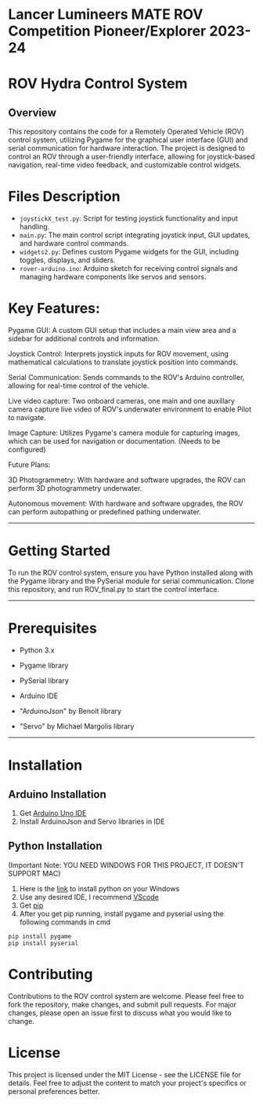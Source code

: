# Lancer Lumineers MATE ROV Competition Pioneer/Explorer 2023-24

# ROV Hydra Control System 

## Overview
This repository contains the code for a Remotely Operated Vehicle (ROV) control system, utilizing Pygame for the graphical user interface (GUI) and serial communication for hardware interaction. The project is designed to control an ROV through a user-friendly interface, allowing for joystick-based navigation, real-time video feedback, and customizable control widgets.

# Files Description
- `joystickX_test.py`: Script for testing joystick functionality and input handling.
- `main.py`: The main control script integrating joystick input, GUI updates, and hardware control commands.
- `widgets2.py`: Defines custom Pygame widgets for the GUI, including toggles, displays, and sliders.
- `rover-arduino.ino`: Arduino sketch for receiving control signals and managing hardware components like servos and sensors.

# Key Features:
Pygame GUI: A custom GUI setup that includes a main view area and a sidebar for additional controls and information.

Joystick Control: Interprets joystick inputs for ROV movement, using mathematical calculations to translate joystick position into commands.

Serial Communication: Sends commands to the ROV's Arduino controller, allowing for real-time control of the vehicle.

Live video capture: Two onboard cameras, one main and one auxillary camera capture live video of ROV's underwater environment to enable Pilot to navigate.

Image Capture: Utilizes Pygame's camera module for capturing images, which can be used for navigation or documentation. (Needs to be configured)

Future Plans:

3D Photogrammetry: With hardware and software upgrades, the ROV can perform 3D photogrammetry underwater. 

Autonomous movement: With hardware and software upgrades, the ROV can perform autopathing or predefined pathing underwater.

---

# Getting Started
To run the ROV control system, ensure you have Python installed along with the Pygame library and the PySerial module for serial communication. Clone this repository, and run ROV_final.py to start the control interface.

---

# Prerequisites
- Python 3.x
- Pygame library
- PySerial library
  
- Arduino IDE
- "ArduinoJson" by Benoit library
- "Servo" by Michael Margolis library

---
# Installation

## Arduino Installation
1. Get [Arduino Uno IDE](https://www.arduino.cc/en/software)
2. Install ArduinoJson and Servo libraries in IDE
## Python Installation
(Important Note: YOU NEED WINDOWS FOR THIS PROJECT, IT DOESN'T SUPPORT MAC)
1. Here is the [link](https://www.geeksforgeeks.org/how-to-install-python-on-windows/) to install python on your Windows
2. Use any desired IDE, I recommend [VScode](https://code.visualstudio.com/download)
3. Get [pip](https://www.geeksforgeeks.org/how-to-install-pip-on-windows/)
4. After you get pip running, install pygame and pyserial using the following commands in cmd
```
pip install pygame
pip install pyserial
```

# Contributing
Contributions to the ROV control system are welcome. Please feel free to fork the repository, make changes, and submit pull requests. For major changes, please open an issue first to discuss what you would like to change.

# License
This project is licensed under the MIT License - see the LICENSE file for details.
Feel free to adjust the content to match your project's specifics or personal preferences better.
